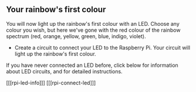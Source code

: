 ## Your rainbow's first colour

You will now light up the rainbow's first colour with an LED. Choose any colour you wish, but here we've gone with the red colour of the rainbow spectrum (red, orange, yellow, green, blue, indigo, violet).

+ Create a circuit to connect your LED to the Raspberry Pi. Your circuit will light up the rainbow's first colour.

If you have never connected an LED before, click below for information about LED circuits, and for detailed instructions.

\[[[rpi-led-info]]\] \[[[rpi-connect-led\]]]